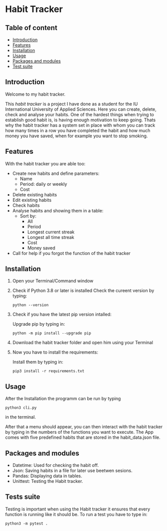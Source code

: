 # Habit Tracker

## Table of content
- [Introduction](#Introduction)
- [Features](#Installation)
- [Installation](#Features)
- [Usage](#Usage)
- [Packages and modules](#Packages_and_modules)
- [Test suite](#Test_suite)

## Introduction

Welcome to my habit tracker.

This *habit tracker* is a project I have done as a student for the IU International University of Applied Sciences. Here you can create, delete, check and analyse your habits. One of the hardest things when trying to establish good habit is, is having enough motivation to keep going. Thats why the habit tracker has a system set in place with whom you can track how many times in a row you have completed the habit and how much money you have saved, when for example you want to stop smoking.

## Features
With the habit tracker you are able too:

- Create new habits and define parameters:
  - Name
  - Period: daily or weekly
  - Cost 
- Delete existing habits
- Edit existing habits
- Check habits
- Analyse habits and showing them in a table:
  - Sort by:
    - All
    - Period
    - Longest current streak
    - Longest all time streak
    - Cost
    - Money saved
- Call for help if you forgot the function of the habit tracker



## Installation

1. Open your Terminal/Command window
2. Check if Python 3.8 or later is installed
    Check the cureent version by typing:
    
    ```
   python --version
   ```

3. Check if you have the latest pip version intalled:

    Upgrade pip by typing in:

   ```
   python -m pip install --upgrade pip
   ```

4. Download the habit tracker folder and open him using your Terminal
5. Now you have to install the requirements:

    Install them by typing in:
    ```
    pip3 install -r requirements.txt
    ```

## Usage

After the Installation the programm can be run by typing 

```
python3 cli.py  
```
in the terminal.

After that a menu should appear, you can then interact with the habit tracker by typing in the numbers of the functions you want to execute. The App comes with five predefined habits that are stored in the habit_data.json file.

## Packages and modules

- Datetime: Used for checking the habit off.
- Json: Saving habits in a file for later use beetwen sesions.
- Pandas: Displaying data in tables.
- Unittest: Testing the Habit tracker.

## Tests suite



Testing is important when using the Habit tracker it ensures that every function is running like it should be. To run a test you have to type in:

```
python3 -m pytest .
```


